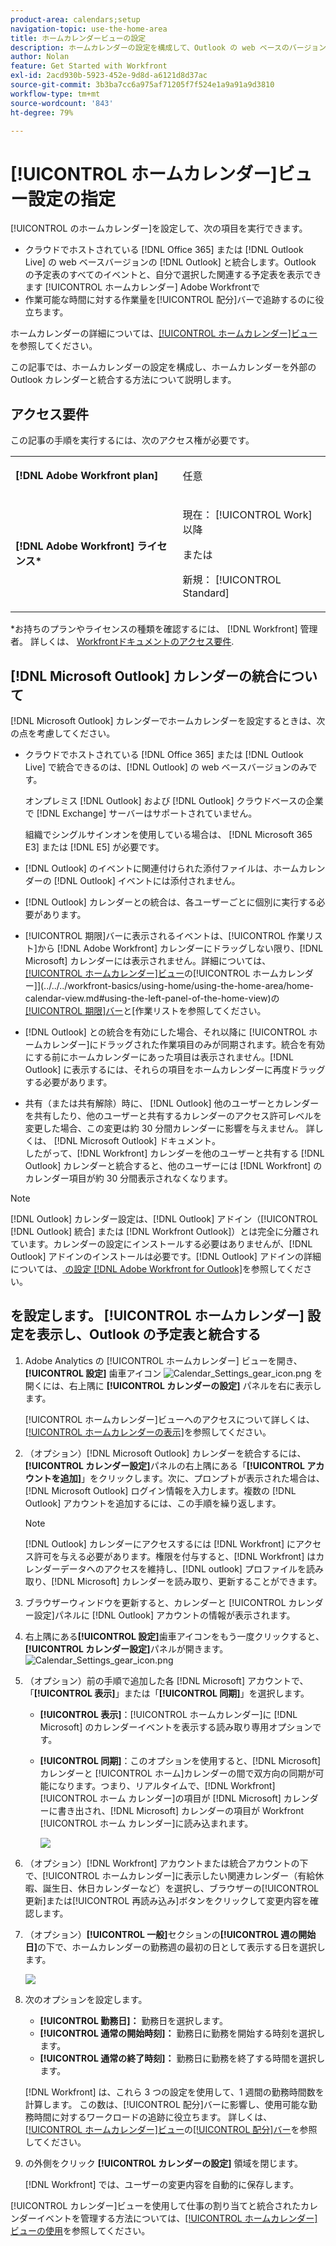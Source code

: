 ```yaml
---
product-area: calendars;setup
navigation-topic: use-the-home-area
title: ホームカレンダービューの設定
description: ホームカレンダーの設定を構成して、Outlook の web ベースのバージョンと統合し、使用可能な勤務時間に対するワークロードの追跡を行うことができます。
author: Nolan
feature: Get Started with Workfront
exl-id: 2acd930b-5923-452e-9d8d-a6121d8d37ac
source-git-commit: 3b3ba7cc6a975af71205f7f524e1a9a91a9d3810
workflow-type: tm+mt
source-wordcount: '843'
ht-degree: 79%

---
```


# [!UICONTROL ホームカレンダー]ビュー設定の指定

<!--Audited: 01/2024-->

[!UICONTROL  のホームカレンダー]を設定して、次の項目を実行できます。

* クラウドでホストされている [!DNL Office 365] または [!DNL Outlook Live] の web ベースバージョンの [!DNL Outlook] と統合します。Outlook の予定表のすべてのイベントと、自分で選択した関連する予定表を表示できます [!UICONTROL ホームカレンダー] Adobe Workfrontで
* 作業可能な時間に対する作業量を[!UICONTROL 配分]バーで追跡するのに役立ちます。

ホームカレンダーの詳細については、[[!UICONTROL ホームカレンダー]ビュー](../../../workfront-basics/using-home/using-the-home-area/home-calendar-view.md)を参照してください。

この記事では、ホームカレンダーの設定を構成し、ホームカレンダーを外部の Outlook カレンダーと統合する方法について説明します。

## アクセス要件

この記事の手順を実行するには、次のアクセス権が必要です。

<table style="table-layout:auto"> 
 <col> 
 </col> 
 <col> 
 </col> 
 <tbody> 
  <tr> 
   <td role="rowheader"><strong>[!DNL Adobe Workfront plan]</strong></td> 
   <td> <p>任意</p> </td> 
  </tr> 
  <tr> 
   <td role="rowheader"><strong>[!DNL Adobe Workfront] ライセンス*</strong></td> 
   <td> <p>現在： [!UICONTROL Work] 以降</p> 
   または
   <p>新規： [!UICONTROL Standard]</p> 
   </td> 
  </tr> 
   </tbody> 
</table>

*お持ちのプランやライセンスの種類を確認するには、 [!DNL Workfront] 管理者。 詳しくは、 [Workfrontドキュメントのアクセス要件](/help/quicksilver/administration-and-setup/add-users/access-levels-and-object-permissions/access-level-requirements-in-documentation.md).

## [!DNL Microsoft Outlook] カレンダーの統合について

[!DNL Microsoft Outlook] カレンダーでホームカレンダーを設定するときは、次の点を考慮してください。

* クラウドでホストされている [!DNL Office 365] または [!DNL Outlook Live] で統合できるのは、[!DNL Outlook] の web ベースバージョンのみです。

  オンプレミス [!DNL Outlook] および [!DNL Outlook] クラウドベースの企業で [!DNL Exchange] サーバーはサポートされていません。

  組織でシングルサインオンを使用している場合は、 [!DNL Microsoft 365 E3] または [!DNL E5] が必要です。

* [!DNL Outlook] のイベントに関連付けられた添付ファイルは、ホームカレンダーの [!DNL Outlook] イベントには添付されません。
* [!DNL Outlook] カレンダーとの統合は、各ユーザーごとに個別に実行する必要があります。
* [!UICONTROL 期限]バーに表示されるイベントは、[!UICONTROL 作業リスト]から [!DNL Adobe Workfront] カレンダーにドラッグしない限り、[!DNL Microsoft] カレンダーには表示されません。詳細については、[[!UICONTROL ホームカレンダー]ビュー](../../../workfront-basics/using-home/using-the-home-area/home-calendar-view.md)の[!UICONTROL ホームカレンダー]](../../../workfront-basics/using-home/using-the-home-area/home-calendar-view.md#using-the-left-panel-of-the-home-view)の[[!UICONTROL 期限]バー](../../../workfront-basics/using-home/using-the-home-area/home-calendar-view.md#viewing-the-due-bar)と[作業リストを参照してください。 

* [!DNL Outlook] との統合を有効にした場合、それ以降に [!UICONTROL ホームカレンダー]にドラッグされた作業項目のみが同期されます。統合を有効にする前にホームカレンダーにあった項目は表示されません。[!DNL Outlook] に表示するには、それらの項目をホームカレンダーに再度ドラッグする必要があります。
* 共有（または共有解除）時に、 [!DNL Outlook] 他のユーザーとカレンダーを共有したり、他のユーザーと共有するカレンダーのアクセス許可レベルを変更した場合、この変更は約 30 分間カレンダーに影響を与えません。 詳しくは、 [!DNL Microsoft Outlook] ドキュメント。\
   したがって、[!DNL Workfront] カレンダーを他のユーザーと共有する [!DNL Outlook] カレンダーと統合すると、他のユーザーには [!DNL Workfront] のカレンダー項目が約 30 分間表示されなくなります。

>[!NOTE]
>
>[!DNL Outlook] カレンダー設定は、[!DNL Outlook] アドイン（[!UICONTROL [!DNL Outlook] 統合] または [!DNL Workfront Outlook]）とは完全に分離されています。カレンダーの設定にインストールする必要はありませんが、[!DNL Outlook] アドインのインストールは必要です。[!DNL Outlook] アドインの詳細については、[ の設定 [!DNL Adobe Workfront for Outlook]](../../../workfront-integrations-and-apps/using-workfront-with-outlook/set-up-workfront-for-outlook.md)を参照してください。

## を設定します。 [!UICONTROL ホームカレンダー] 設定を表示し、Outlook の予定表と統合する

1. Adobe Analytics の [!UICONTROL ホームカレンダー] ビューを開き、 **[!UICONTROL 設定]** 歯車アイコン ![Calendar_Settings_gear_icon.png](assets/calendar-settings-gear-icon.png) を開くには、右上隅に **[!UICONTROL カレンダーの設定]** パネルを右に表示します。

   [!UICONTROL ホームカレンダー]ビューへのアクセスについて詳しくは、[[!UICONTROL ホームカレンダーの表示]](../../../workfront-basics/using-home/using-the-home-area/view-home-calendar.md)を参照してください。

1. （オプション）[!DNL Microsoft Outlook] カレンダーを統合するには、**[!UICONTROL カレンダー設定]**&#x200B;パネルの右上隅にある「**[!UICONTROL アカウントを追加]**」をクリックします。次に、プロンプトが表示された場合は、 [!DNL Microsoft Outlook] ログイン情報を入力します。複数の [!DNL Outlook] アカウントを追加するには、この手順を繰り返します。

   >[!NOTE]
   >
   >[!DNL Outlook] カレンダーにアクセスするには [!DNL Workfront] にアクセス許可を与える必要があります。権限を付与すると、[!DNL Workfront] はカレンダーデータへのアクセスを維持し、[!DNL outlook] プロファイルを読み取り、[!DNL Microsoft] カレンダーを読み取り、更新することができます。

1. ブラウザーウィンドウを更新すると、カレンダーと [!UICONTROL カレンダー設定]パネルに [!DNL Outlook] アカウントの情報が表示されます。
1. 右上隅にある&#x200B;**[!UICONTROL 設定]**&#x200B;歯車アイコンをもう一度クリックすると、**[!UICONTROL カレンダー設定]**&#x200B;パネルが開きます。![Calendar_Settings_gear_icon.png](assets/calendar-settings-gear-icon.png)

1. （オプション）前の手順で追加した各 [!DNL Microsoft] アカウントで、「**[!UICONTROL 表示]**」または「**[!UICONTROL 同期]**」を選択します。

   * **[!UICONTROL 表示]**：[!UICONTROL ホームカレンダー]に [!DNL Microsoft] のカレンダーイベントを表示する読み取り専用オプションです。
   * **[!UICONTROL 同期]**：このオプションを使用すると、[!DNL Microsoft] カレンダーと [!UICONTROL ホーム]カレンダーの間で双方向の同期が可能になります。つまり、リアルタイムで、[!DNL Workfront] [!UICONTROL ホーム カレンダー]の項目が [!DNL Microsoft] カレンダーに書き出され、[!DNL Microsoft] カレンダーの項目が Workfront [!UICONTROL ホーム カレンダー]に読み込まれます。

     ![](assets/view-sync-checkboxes-qs.png)

1. （オプション）[!DNL Workfront] アカウントまたは統合アカウントの下で、[!UICONTROL ホームカレンダー]に表示したい関連カレンダー（有給休暇、誕生日、休日カレンダーなど）を選択し、ブラウザーの[!UICONTROL 更新]または[!UICONTROL 再読み込み]ボタンをクリックして変更内容を確認します。

1. （オプション）**[!UICONTROL 一般]**&#x200B;セクションの&#x200B;**[!UICONTROL 週の開始日]**&#x200B;の下で、ホームカレンダーの勤務週の最初の日として表示する日を選択します。

   ![](assets/general-section-home-calendar-settings-panel.png)

1. 次のオプションを設定します。

   * **[!UICONTROL 勤務日]：** 勤務日を選択します。
   * **[!UICONTROL 通常の開始時刻]：** 勤務日に勤務を開始する時刻を選択します。
   * **[!UICONTROL 通常の終了時刻]：** 勤務日に勤務を終了する時間を選択します。

   [!DNL Workfront] は、これら 3 つの設定を使用して、1 週間の勤務時間数を計算します。 この数は、[!UICONTROL 配分]バーに影響し、使用可能な勤務時間に対するワークロードの追跡に役立ちます。 詳しくは、[[!UICONTROL ホームカレンダー]ビュー](../../../workfront-basics/using-home/using-the-home-area/home-calendar-view.md)の[[!UICONTROL 配分]バー](../../../workfront-basics/using-home/using-the-home-area/home-calendar-view.md#understanding-the-allocation-of-time)を参照してください。

1. の外側をクリック **[!UICONTROL カレンダーの設定]** 領域を閉じます。

   [!DNL Workfront] では、ユーザーの変更内容を自動的に保存します。

[!UICONTROL カレンダー]ビューを使用して仕事の割り当てと統合されたカレンダーイベントを管理する方法については、[[!UICONTROL ホームカレンダー]ビューの使用](../../../workfront-basics/using-home/using-the-home-area/use-home-calendar-view.md)を参照してください。

<!--
<MadCap:conditionalText data-mc-conditions="QuicksilverOrClassic.Draft mode">
(NOTE: from Courtney: [step #] Type your weekly work hours under How many hours a week do you work?This number affects the Allocation bar, which helps you track your workload against your available work hours. For more information, see "Allocation Bar" in the article "Understanding the Home Calendar View.")
</MadCap:conditionalText>
-->

